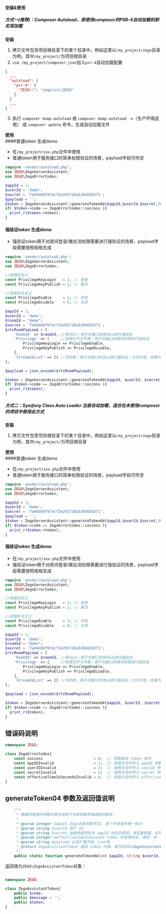 #### 安装&使用
##### 方式一(推荐)：Composer Autoload，即使用composer的PSR-4自动加载机制实现加载
**安装**
1. 拷贝文件包至项目根目录下的某个目录中，例如这里以`/my_project/zego`目录为例，其中`/my_project/`为项目根目录
2. `vim /my_project/composer.json`加入`psr-4`自动加载配置
```json
{
  ...
  "autoload": {
    "psr-4": {
      "ZEGO\\": "zego/src/ZEGO"
    }
  }
  ...
}
```
3. 执行 `composer dump-autoload` 或 `composer dump-autoload -o`（生产环境适用） 或 `composer update` 命令，生成自动加载文件

**使用**  
####普通token 生成demo
- 在`/my_project/xxx.php`文件中使用
- 普通token用于服务接口的简单权限验证的场景，payload字段可传空
```php
require 'vendor/autoload.php';
use ZEGO\ZegoServerAssistant;
use ZEGO\ZegoErrorCodes;

$appId = 1;
$userId = 'demo';
$secret = 'fa94dd0f974cf2e293728a526b028271';
$payload = '';
$token = ZegoServerAssistant::generateToken04($appId,$userId,$secret,3600,$payload);
if( $token->code == ZegoErrorCodes::success ){
  print_r($token->token);
}
```

#### 强验证token 生成demo
- 强验证token用于对房间登录/推拉流权限需要进行强验证的场景，payload字段需要按照规格生成
```php
require 'vendor/autoload.php';
use ZEGO\ZegoServerAssistant;
use ZEGO\ZegoErrorCodes;

//权限位定义
const PrivilegeKeyLogin   = 1; // 登录
const PrivilegeKeyPublish = 2; // 推流

//权限开关定义
const PrivilegeEnable     = 1; // 开启
const PrivilegeDisable    = 0; // 关闭

$appId = 1;
$userId = 'demo';
$roomId = "demo";
$secret = 'fa94dd0f974cf2e293728a526b028271';
$rtcRoomPayLoad = [
    'RoomId' => $roomId, //房间id；用于对接口的房间id进行强验证
    'Privilege' => [     //权限位开关列表；用于对接口的操作权限进行强验证
        PrivilegeKeyLogin => PrivilegeEnable,
        PrivilegeKeyPublish => PrivilegeDisable,
    ],
    'StreamIdList' => [] //流列表；用于对接口的流id进行强验证；允许为空，如果为空，则不对流id验证
];

$payload = json_encode($rtcRoomPayLoad);

$token = ZegoServerAssistant::generateToken04($appId, $userId, $secret, 3600, $payload);
if( $token->code == ZegoErrorCodes::success ){
  print_r($token);
}
```

##### 方式二：Symfony Class Auto Loader 注册自动加载，适合在未使用composer的项目中使用此方式
**安装**
1. 拷贝文件包至项目根目录下的某个目录中，例如这里以`/my_project/zego`目录为例，其中`/my_project/`为项目根目录

**使用**  
####普通token 生成demo
- 在`/my_project/xxx.php`文件中使用
- 普通token用于服务接口的简单权限验证的场景，payload字段可传空
```php
require 'vendor/autoload.php';
use ZEGO\ZegoServerAssistant;
use ZEGO\ZegoErrorCodes;

$appId = 1;
$userId = 'demo';
$secret = 'fa94dd0f974cf2e293728a526b028271';
$payload = '';
$token = ZegoServerAssistant::generateToken04($appId,$userId,$secret,3600,$payload);
if( $token->code == ZegoErrorCodes::success ){
  print_r($token->token);
}
```

#### 强验证token 生成demo
- 在`/my_project/xxx.php`文件中使用
- 强验证token用于对房间登录/推拉流权限需要进行强验证的场景，payload字段需要按照规格生成
```php
require 'vendor/autoload.php';
use ZEGO\ZegoServerAssistant;
use ZEGO\ZegoErrorCodes;

//权限位定义
const PrivilegeKeyLogin   = 1; // 登录
const PrivilegeKeyPublish = 2; // 推流

//权限开关定义
const PrivilegeEnable     = 1; // 开启
const PrivilegeDisable    = 0; // 关闭

$appId = 1;
$userId = 'demo';
$roomId = "demo";
$secret = 'fa94dd0f974cf2e293728a526b028271';
$rtcRoomPayLoad = [
    'RoomId' => $roomId, //房间id；用于对接口的房间id进行强验证
    'Privilege' => [     //权限位开关列表；用于对接口的操作权限进行强验证
        PrivilegeKeyLogin => PrivilegeEnable,
        PrivilegeKeyPublish => PrivilegeDisable,
    ],
    'StreamIdList' => [] //流列表；用于对接口的流id进行强验证；允许为空，如果为空，则不对流id验证
];

$payload = json_encode($rtcRoomPayLoad);

$token = ZegoServerAssistant::generateToken04($appId, $userId, $secret, 3600, $payload);
if( $token->code == ZegoErrorCodes::success ){
  print_r($token);
}
```

## 错误码说明

```php
namespace ZEGO;

class ZegoErrorCodes{
    const success                       = 0;  // 获取鉴权 token 成功
    const appIDInvalid                  = 1;  // 调用方法时传入 appID 参数错误
    const userIDInvalid                 = 3;  // 调用方法时传入 userID 参数错误
    const secretInvalid                 = 5;  // 调用方法时传入 secret 参数错误
    const effectiveTimeInSecondsInvalid = 6;  // 调用方法时传入 effectiveTimeInSeconds 参数错误
}
```


## generateToken04 参数及返回值说明

```php
    /**
     * 根据所提供的参数列表生成用于与即构服务端通信的鉴权
     *
     * @param integer $appId Zego派发的数字ID, 各个开发者的唯一标识
     * @param string $userId 用户 ID
     * @param string $secret 由即构提供的与 appId 对应的密钥，请妥善保管，切勿外泄
     * @param integer $effectiveTimeInSeconds token 的有效时长，单位：秒
     * @param string $payload 业务扩展字段，json串
     * @return ZegoAssistantToken 返回 token 内容，值为ZEGO\ZegoAssistantToken对象，在使用前，请检查对象code属性是否为 ZEGO\ZegoErrorCodes::success。实际 token 内容保存在 token 属性中
     */
    public static function generateToken04(int $appId, string $userId, string $secret, int $effectiveTimeInSeconds, string $payload )


```
返回值为`ZEGO\ZegoAssistantToken`对象：
```php

namespace ZEGO;

class ZegoAssistantToken{
    public $code;
    public $message = '';
    public $token;
}
```